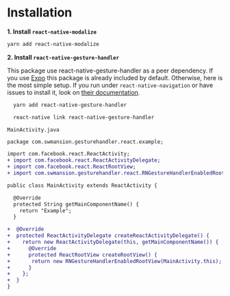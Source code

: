 # Installation

**1. Install `react-native-modalize`**

```bash
yarn add react-native-modalize
```

**2. Install `react-native-gesture-handler`**

This package use react-native-gesture-handler as a peer dependency. If you use [Expo](https://expo.io) this package is already included by default. Otherwise, here is the most simple setup. If you run under `react-native-navigation` or have issues to install it, look on [their documentation](https://kmagiera.github.io/react-native-gesture-handler/docs/getting-started.html).

```bash
  yarn add react-native-gesture-handler
```

```bash
  react-native link react-native-gesture-handler
```

`MainActivity.java`
```diff
package com.swmansion.gesturehandler.react.example;

import com.facebook.react.ReactActivity;
+ import com.facebook.react.ReactActivityDelegate;
+ import com.facebook.react.ReactRootView;
+ import com.swmansion.gesturehandler.react.RNGestureHandlerEnabledRootView;

public class MainActivity extends ReactActivity {

  @Override
  protected String getMainComponentName() {
    return "Example";
  }

+  @Override
+  protected ReactActivityDelegate createReactActivityDelegate() {
+    return new ReactActivityDelegate(this, getMainComponentName()) {
+      @Override
+      protected ReactRootView createRootView() {
+       return new RNGestureHandlerEnabledRootView(MainActivity.this);
+      }
+    };
+  }
}
```
